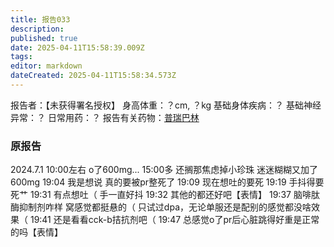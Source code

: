 ```yaml
---
title: 报告033
description: 
published: true
date: 2025-04-11T15:58:39.009Z
tags: 
editor: markdown
dateCreated: 2025-04-11T15:58:34.573Z
---
```


﻿报告者：【未获得署名授权】
身高体重：？cm, ？kg
基础身体疾病：？
基础神经异常：？
日常用药：？
报告有关药物：[普瑞巴林](/PR80/)

### 原报告
2024.7.1
10:00左右 o了600mg...
15:00多 还搁那焦虑掉小珍珠 迷迷糊糊又加了600mg
19:04 我是想说 真的要被pr整死了
19:09 现在想吐的要死
19:19 手抖得要死艹
19:31 有点想吐（   手一直好抖
19:32 其他的都还好吧【表情】
19:37 脑啡肽酶抑制剂咋样   窝感觉都挺悬的（   只试过dpa，无论单服还是配别的感觉都没啥效果（
19:41 还是看看cck-b拮抗剂吧（
19:47 总感觉o了pr后心脏跳得好重是正常的吗【表情】
